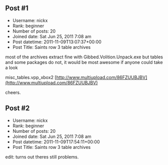 ## Post #1
- Username: nickx
- Rank: beginner
- Number of posts: 20
- Joined date: Sat Jun 25, 2011 7:08 am
- Post datetime: 2011-11-09T13:07:37+00:00
- Post Title: Saints row 3 table archives

most of the archives extract fine with Gibbed.Volition.Unpack.exe but tables and some packages do not, it would be most awesome if anyone could take a look

misc_tables.vpp_xbox2
[http://www.multiupload.com/86FZUUBJBV](http://www.multiupload.com/86FZUUBJBV)

cheers.
## Post #2
- Username: nickx
- Rank: beginner
- Number of posts: 20
- Joined date: Sat Jun 25, 2011 7:08 am
- Post datetime: 2011-11-09T17:54:11+00:00
- Post Title: Saints row 3 table archives

edit: turns out theres still problems.
